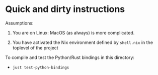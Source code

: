 # Quick and dirty instructions

Assumptions:

1. You are on Linux: MacOS (as always) is more complicated.

2. You have activated the Nix environment defined by `shell.nix` in the toplevel of the project

To compile and test the Python/Rust bindings in this directory:

+ `just test-python-bindings`
